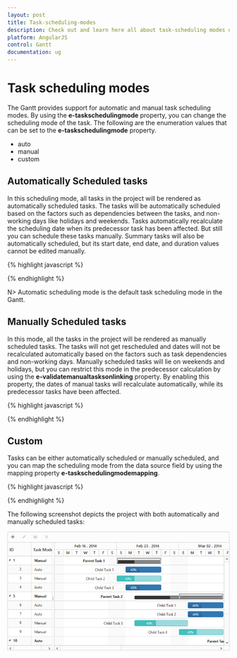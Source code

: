 ```yaml
---
layout: post
title: Task-scheduling-modes
description: Check out and learn here all about task-scheduling modes of Syncfusion Angular Gantt and much more details.
platform: AngularJS
control: Gantt
documentation: ug
---
```


# Task scheduling modes

The Gantt provides support for automatic and manual task scheduling modes. By using the **e-taskschedulingmode** property, you can change the scheduling mode of the task. The following are the enumeration values that can be set to the **e-taskschedulingmode** property.

* auto
* manual
* custom

## **Automatically** **Scheduled** **tasks**

In this scheduling mode, all tasks in the project will be rendered as automatically scheduled tasks. The tasks will be automatically scheduled based on the factors such as dependencies between the tasks, and non-working days like holidays and weekends. Tasks automatically recalculate the scheduling date when its predecessor task has been affected. But still you can schedule these tasks manually. Summary tasks will also be automatically scheduled, but its start date, end date, and duration values cannot be edited manually. 

{% highlight javascript %}

<body ng-controller="GanttCtrl">
   <!--Add  Gantt control here-->    
   <div id="GanttContainer" ej-gantt
      //...
      e-taskschedulingmode = ej.Gantt.TaskSchedulingMode.Auto
      >
   </div>
</body>

{% endhighlight %}

N> Automatic scheduling mode is the default task scheduling mode in the Gantt.

## **Manually** **Scheduled** **tasks**

In this mode, all the tasks in the project will be rendered as manually scheduled tasks. The tasks will not get rescheduled and dates will not be recalculated automatically based on the factors such as task dependencies and non-working days. Manually scheduled tasks will lie on weekends and holidays, but you can restrict this mode in the predecessor calculation by using the **e-validatemanualtasksonlinking** property. By enabling this property, the dates of manual tasks will recalculate automatically, while its predecessor tasks have been affected.

{% highlight javascript %}

<body ng-controller="GanttCtrl">
   <!--Add  Gantt control here-->    
   <div id="GanttContainer" ej-gantt
      //...
      e-taskschedulingmode = ej.Gantt.TaskSchedulingMode.Manual
      e-validatemanualtasksonlinking = "false">
   </div>
</body>

{% endhighlight %}

## **Custom**

Tasks can be either automatically scheduled or manually scheduled, and you can map the scheduling mode from the data source field by using the mapping property **e-taskschedulingmodemapping**.

{% highlight javascript %}

<body ng-controller="GanttCtrl">
   <!--Add  Gantt control here-->    
   <div id="GanttContainer" ej-gantt
      //...
      e-taskschedulingmodemapping = "isManual">
   </div>
</body>

{% endhighlight %}

The following screenshot depicts the project with both automatically and manually scheduled tasks:

![Custom Scheduling Mode.](Task-Scheduling-modes_images/Task-Scheduling-modes_img1.png)